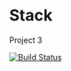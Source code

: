 # Stack

Project 3

[![Build Status](https://travis-ci.org/olyzakharova/Stack.svg?branch=master)](https://travis-ci.org/olyzakharova/Stack)
